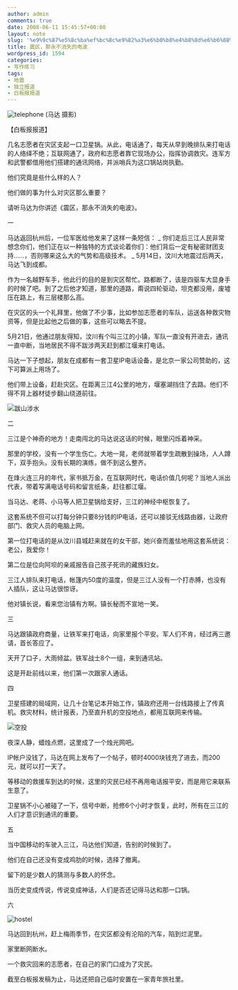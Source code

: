 ```yaml
---
author: admin
comments: true
date: 2008-06-11 15:45:57+00:00
layout: note
slug: '%e9%9c%87%e5%8c%ba%ef%bc%8c%e9%82%a3%e6%b0%b8%e4%b8%8d%e6%b6%88%e5%a4%b1%e7%9a%84%e7%94%b5%e6%b3%a2'
title: 震区，那永不消失的电波
wordpress_id: 1594
categories:
- 写作练习
tags:
- 地震
- 独立报道
- 白板报报道
---
```


![telephone](http://pic.yupoo.com/ctb.my/840165b38c41/medium.jpg)
(马达 摄影)

【白板报报道】

几名志愿者在灾区支起一口卫星锅。从此，电话通了，每天从早到晚排队来打电话的人络绎不绝；互联网通了，政府和志愿者靠它现场办公，指挥协调救灾。连军方和武警都借用他们搭建的通讯网络，并派哨兵为这口锅站岗执勤。

他们究竟是些什么样的人？

他们做的事为什么对灾区那么重要？

请听马达为你讲述《震区，那永不消失的电波》。

一 

马达返回杭州后，一位军医给他发来了这样一条短信：
_
你们走后三江人民非常想念你们，他们正在以一种独特的方式谈论着你们：他们背后一定有秘密财团支持……，否则哪来这么大的气势和高级技术。
_
5月14日，汶川大地震过后两天，马达飞到成都。

作为一名越野车手，他此行的目的是到灾区帮忙。路都断了，该是四驱车大显身手的时候了吧。到了之后他才知道，那里的道路，甭说四轮驱动，坦克都没用，废墟压在路上，有三层楼那么高。

在灾区的头一个礼拜里，他做了不少事，比如参加志愿者的车队，运送各种救灾物资等，但是比起他之后做的事，这些可以略去不提。

5月21日，他通过朋友得知，汶川有个叫三江的小镇，军队一直没有开进去，通讯一直中断，当地居民不得不跋涉两天赶到都江堰来打电话。

马达一下子想起，朋友在成都有一套卫星IP电话设备，是北京一家公司赞助的，这下可算派上用场了。

他们带上设备，赶赴灾区。在距离三江4公里的地方，堰塞湖挡住了去路。他们不得不背上器材徒步翻山绕道前往。

![跋山涉水](http://pic.yupoo.com/ctb.my/278175b38f24/medium.jpg)

二

三江是个神奇的地方！走南闯北的马达说这话的时候，眼里闪烁着神采。

那里的学校，没有一个学生伤亡。大地一晃，老师就带着学生疏散到操场，人人蹲下，双手抱头。没有长期的演练，做不到这么整齐。

在烽火连三月的年代，家书抵万金，在互联网时代，电话价值几何呢？当地人派出代表，带着写满电话号码和留言纸条，赶往都江堰。

当马达、老蒋、小马等人把卫星锅给支好，三江的神经中枢恢复了。

这套系统不但可以打每分钟只要8分钱的IP电话，还可以接驳无线路由器，让政府部门、救灾人员的电脑上网。

第一位打电话的是从汶川县城赶来就在的女干部，她兴奋而羞怯地用这套系统说：老公，我爱你！

第二位是位向阿坝的亲戚报告自己孩子死讯的藏族妇女。

三江人排队来打电话，帐篷内50度的温度，但是三江人没有一个打赤膊，也没有人插队，这让马达很惊讶。

他对镇长说，看来您治镇有方啊。镇长秘而不宣地一笑。


三

马达跟镇政府商量，让铁军来打电话，向家里报个平安。军人们不肯，经过再三邀请，首长答应了。

天开了口子，大雨倾盆。铁军战士8个一组，来到通讯站。

这是开赴前线以来，他们第一次跟家人通话。

四

卫星搭建的局域网，让几十台笔记本开始工作，镇政府还用一台线路接上了传真机。救灾材料，统计报表，乃至直升机的空投地点，都用互联网来传输。

![空投](http://pic.yupoo.com/ctb.my/841045b38db4/medium.jpg)

夜深人静，蜡烛点燃，这里成了一个烛光网吧。

IP帐户没钱了，马达在网上发布了一个帖子，顿时4000块钱充了进去，而200元，就可以打一天了。

等移动的救援车到达的时候，这里的灾民已经不再用电话报平安，而是用它来联系生意了。

卫星锅不小心被碰了一下，信号中断，抢修6个小时才恢复，此时，所有在三江的人们才意识到通讯的重要。

五

当中国移动的车驶入三江，马达他们知道，告别的时候到了。

他们在自己还没有变成鸡肋的时候，选择了撤离。

留下的是少数人的猜测与多数人的怀念。

当历史变成传说，传说变成神话，人们是否还记得马达和那一口锅。

六

![hostel](http://pic.yupoo.com/ctb.my/290035b38c40/medium.jpg)

马达回到杭州，赶上梅雨季节，在灾区都没有沦陷的汽车，陷到烂泥里。

家里断网断水。

一个救灾回来的志愿者，在自己的家门口成为了灾民。

截至白板报发稿为止，马达还把自己临时安置在一家青年旅社里。
